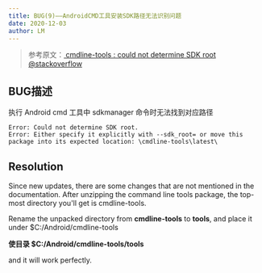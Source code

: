 ```yaml
---
title: BUG(9)——AndroidCMD工具安装SDK路径无法识别问题
date: 2020-12-03
author: LM
---
```


> 参考原文：[ cmdline-tools : could not determine SDK root  @stackoverflow ](https://stackoverflow.com/questions/65262340/cmdline-tools-could-not-determine-sdk-root)

## BUG描述

执行 Android cmd 工具中 sdkmanager 命令时无法找到对应路径

```shell
Error: Could not determine SDK root. 
Error: Either specify it explicitly with --sdk_root= or move this package into its expected location: \cmdline-tools\latest\
```

## Resolution

Since new updates, there are some changes that are not mentioned in the documentation. After unzipping the command line tools package, the top-most directory you'll get is cmdline-tools. 

Rename the unpacked directory from **cmdline-tools** to **tools**, and place it under $C:/Android/cmdline-tools

**使目录 $C:/Android/cmdline-tools/tools**

and it will work perfectly.

